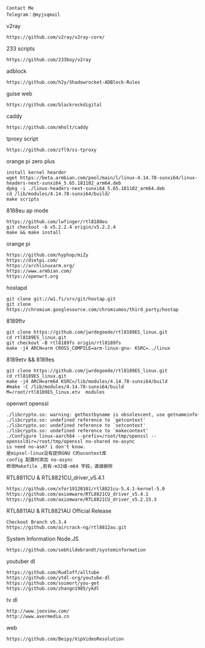 ```
Contact Me
Telegram：@myjsqmail
```

v2ray
```
https://github.com/v2ray/v2ray-core/
```

233 scripts
```
https://github.com/233boy/v2ray
```

adblock
```
https://github.com/h2y/Shadowrocket-ADBlock-Rules
```

guise web
```
https://github.com/blackrockdigital
```

caddy
```
https://github.com/mholt/caddy
```

tproxy script
```
https://github.com/zfl9/ss-tproxy
```

orange pi zero plus
```
install kernel hearder
wget https://beta.armbian.com/pool/main/l/linux-4.14.78-sunxi64/linux-headers-next-sunxi64_5.65.181102_arm64.deb
dpkg -i ./linux-headers-next-sunxi64_5.65.181102_arm64.deb 
cd /lib/modules/4.14.78-sunxi64/build/
make scripts
```

8188eu ap mode
```
https://github.com/lwfinger/rtl8188eu
git checkout -b v5.2.2.4 origin/v5.2.2.4
make && make install
```

orange pi
```
https://github.com/hyphop/miZy
https://dietpi.com/
https://archlinuxarm.org/
https://www.armbian.com/
https://openwrt.org
```

hostapd
```
git clone git://w1.fi/srv/git/hostap.git
git clone https://chromium.googlesource.com/chromiumos/third_party/hostap
```

8189ftv
```
git clone https://github.com/jwrdegoede/rtl8189ES_linux.git
cd rtl8189ES_linux.git
git checkout -B rtl8189fs origin/rtl8189fs
make -j4 ARCH=arm CROSS_COMPILE=arm-linux-gnu- KSRC=../linux
```

8189etv && 8189es
```
git clone https://github.com/jwrdegoede/rtl8189ES_linux.git
cd rtl8189ES_linux.git
make -j4 ARCH=arm64 KSRC=/lib/modules/4.14.78-sunxi64/build
#make -C /lib/modules/4.14.78-sunxi64/build M=/root/rtl8189ES_linux.etv  modules
```

openwrt openssl
```
./libcrypto.so: warning: gethostbyname is obsolescent, use getnameinfo() instead.
./libcrypto.so: undefined reference to `getcontext'
./libcrypto.so: undefined reference to `setcontext'
./libcrypto.so: undefined reference to `makecontext'
./Configure linux-aarch64 --prefix=/root/tmp/openssl --openssldir=/root/tmp/openssl no-shared no-async
is need no-asm? i don't know.
是mipsel-linux没有提供GNU C的ucontext库
config 配置时添加 no-async
修改Makefile ,若有-m32或-m64 字段，直接删除
```

RTL8811CU & RTL8821CU_driver_v5.4.1
```
https://github.com/xfor19120101/rtl8821cu-5.4.1-kernel-5.0
https://github.com/axiomware/RTL8821CU_driver_v5.4.1
https://github.com/axiomware/RTL8821CU_driver_v5.2.15.3
```

RTL8811AU & RTL8821AU Official Release
```
Checkout Branch v5.3.4
https://github.com/aircrack-ng/rtl8812au.git
```

System Information Node.JS
```
https://github.com/sebhildebrandt/systeminformation
```

youtuber dl
```
https://github.com/Rudloff/alltube
https://github.com/ytdl-org/youtube-dl
https://github.com/soimort/you-get
https://github.com/zhangn1985/ykdl
```

tv dl
```
http://www.jooview.com/
http://www.avermedia.cn
```

web
```
https://github.com/Beipy/VipVideoResolution
```
